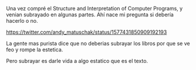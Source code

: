 Una vez compré el Structure and Interpretation of Computer Programs, y venian subrayado en algunas partes. Ahí nace mi pregunta si debería hacerlo o no.

https://twitter.com/andy_matuschak/status/1577431850909192193

La gente mas purista dice que no deberias subrayar los libros por que se ve feo y rompe la estetica.

Pero subrayar es darle vida a algo estatico que es el texto.

